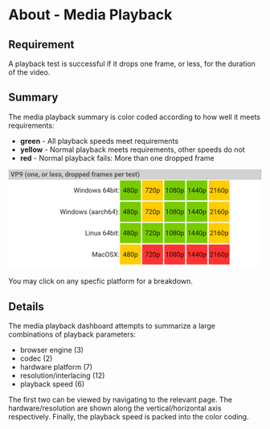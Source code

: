 # About - Media Playback 

## Requirement

A playback test is successful if it drops one frame, or less, for the duration of the video.

## Summary 

The media playback summary is color coded according to how well it meets requirements:

* **green** - All playback speeds meet requirements
* **yellow** - Normal playback meets requirements, other speeds do not
* **red** - Normal playback fails: More than one dropped frame

![playback grid](about-media-playback.png "Example Playback Grid")

You may click on any specfic platform for a breakdown.

## Details

The media playback dashboard attempts to summarize a large combinations of playback parameters:

* browser engine (3)
* codec (2)
* hardware platform (7)
* resolution/interlacing (12)
* playback speed (6)

The first two can be viewed by navigating to the relevant page.  The hardware/resolution are shown along the vertical/horizontal axis respectively.  Finally, the playback speed is packed into the color coding.
